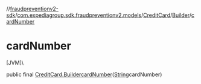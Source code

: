 //[fraudpreventionv2-sdk](../../../../index.md)/[com.expediagroup.sdk.fraudpreventionv2.models](../../index.md)/[CreditCard](../index.md)/[Builder](index.md)/[cardNumber](card-number.md)

# cardNumber

[JVM]\

public final [CreditCard.Builder](index.md)[cardNumber](card-number.md)([String](https://docs.oracle.com/javase/8/docs/api/java/lang/String.html)cardNumber)
